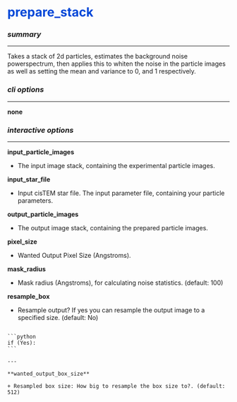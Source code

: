# <span style="color: #0048d8">**prepare_stack**</span>

### *summary*
---

Takes a stack of 2d particles, estimates the background noise powerspectrum, then applies this to whiten the noise in the particle images as well as setting the mean and variance to 0, and 1 respectively.

### *cli options*
---

**none**

### *interactive options*
---


**input_particle_images** 

+ The input image stack, containing the experimental particle images.

**input_star_file**
 
+ Input cisTEM star file. The input parameter file, containing your particle parameters.

**output_particle_images** 

+ The output image stack, containing the prepared particle images.

**pixel_size** 

+ Wanted Output Pixel Size (Angstroms).

**mask_radius** 

+ Mask radius (Angstroms), for calculating noise statistics. (default: 100)

**resample_box**

+ Resample output? If yes you can resample the output image to a specified size. (default: No)

````{panels}

```python
if (Yes):
```

---
  
**wanted_output_box_size** 

+ Resampled box size: How big to resample the box size to?. (default: 512)
	
````